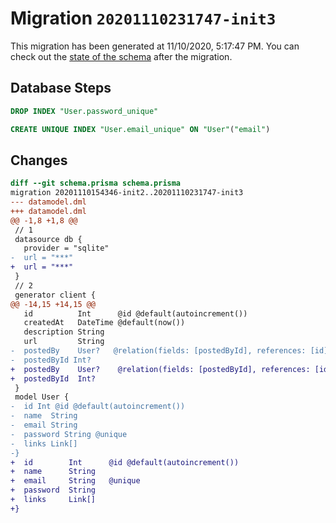 # Migration `20201110231747-init3`

This migration has been generated at 11/10/2020, 5:17:47 PM.
You can check out the [state of the schema](./schema.prisma) after the migration.

## Database Steps

```sql
DROP INDEX "User.password_unique"

CREATE UNIQUE INDEX "User.email_unique" ON "User"("email")
```

## Changes

```diff
diff --git schema.prisma schema.prisma
migration 20201110154346-init2..20201110231747-init3
--- datamodel.dml
+++ datamodel.dml
@@ -1,8 +1,8 @@
 // 1
 datasource db {
   provider = "sqlite" 
-  url = "***"
+  url = "***"
 }
 // 2
 generator client {
@@ -14,15 +14,15 @@
   id          Int      @id @default(autoincrement())
   createdAt   DateTime @default(now())
   description String
   url         String
-  postedBy    User?   @relation(fields: [postedById], references: [id])
-  postedById Int?
+  postedBy    User?    @relation(fields: [postedById], references: [id])
+  postedById  Int?
 }
 model User {
-  id Int @id @default(autoincrement())
-  name  String 
-  email String 
-  password String @unique
-  links Link[]
-}
+  id        Int      @id @default(autoincrement())
+  name      String
+  email     String   @unique
+  password  String
+  links     Link[]
+}
```


